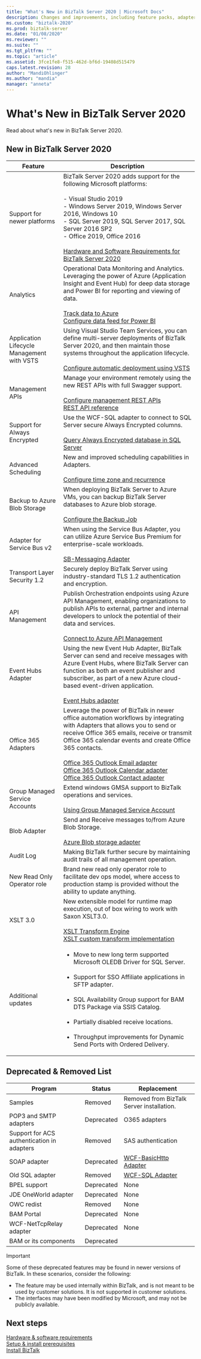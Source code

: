 ```yaml
---
title: "What's New in BizTalk Server 2020 | Microsoft Docs"
description: Changes and improvements, including feature packs, adapters, security, tracking, performance, and more in BizTalk Server 2020
ms.custom: "biztalk-2020"
ms.prod: biztalk-server
ms.date: "01/08/2020"
ms.reviewer: ""
ms.suite: ""
ms.tgt_pltfrm: ""
ms.topic: "article"
ms.assetid: 3fce1fe8-f515-462d-bf6d-19408d515479
caps.latest.revision: 28
author: "MandiOhlinger"
ms.author: "mandia"
manager: "anneta"
---
```

# What's New in BizTalk Server 2020
Read about what's new in BizTalk Server 2020. 
  
## New in BizTalk Server 2020  
  
|Feature|Description|  
|-------------|-----------------|  
|Support for newer platforms|BizTalk Server 2020 adds support for the following Microsoft platforms:<br /><br /> -   Visual Studio 2019<br />-   Windows Server 2019, Windows Server 2016, Windows 10<br />-   SQL Server 2019, SQL Server 2017, SQL Server 2016 SP2<br />-   Office 2019, Office 2016<br/><br/>[Hardware and Software Requirements for BizTalk Server 2020](../install-and-config-guides/hardware-and-software-requirements-for-biztalk-server-2020.md)|  
| Analytics | Operational Data Monitoring and Analytics. <br/>Leveraging the power of Azure (Application Insight and Event Hub) for deep data storage and Power BI for reporting and viewing of data. <br/><br/>[Track data to Azure](../core/send-tracking-data-to-azure-application-insights-using-biztalk-server.md)<br />[Configure data feed for Power BI](../core/configure-the-operational-data-feed-for-power-bi-with-biztalk-server.md)|
| Application Lifecycle Management with VSTS | Using Visual Studio Team Services, you can define multi-server deployments of BizTalk Server 2020, and then maintain those systems throughout the application lifecycle. <br/><br/>[Configure automatic deployment using VSTS](../core/configure-automatic-deployment-with-visual-studio-team-services-in-biztalk.md)|
| Management APIs | Manage your environment remotely using the new REST APIs with full Swagger support. <br/><br/>[Configure management REST APIs](../core/install-and-configure-the-management-rest-apis-in-biztalk-server.md)<br/>[REST API reference](https://docs.microsoft.com/en-us/rest/api/biztalk/?view=rest-biztalk-2016)|
|Support for Always Encrypted|Use the WCF-SQL adapter to connect to SQL Server secure Always Encrypted columns. <br/><br/>[Query Always Encrypted database in SQL Server](../core/connect-to-sql-server-always-encrypted-columns-with-biztalk-server.md)|  
|Advanced Scheduling|New and improved scheduling capabilities in Adapters.<br/><br/>[Configure time zone and recurrence](../core/configure-the-time-zone-and-recurrence-scheduling-in-biztalk-server.md)|  
|Backup to Azure Blob Storage|When deploying BizTalk Server to Azure VMs, you can backup BizTalk Server databases to Azure blob storage.<br/><br/>[Configure the Backup Job](../core/how-to-configure-the-backup-biztalk-server-job.md)|  
| Adapter for Service Bus v2 | 	When using the Service Bus Adapter, you can utilize Azure Service Bus Premium for enterprise-scale workloads. <br/><br/>[SB-Messaging Adapter](../core/sb-messaging-adapter.md)|
| Transport Layer Security 1.2 | Securely deploy BizTalk Server using industry-standard TLS 1.2 authentication and encryption.|
|API Management| 	Publish Orchestration endpoints using Azure API Management, enabling organizations to publish APIs to external, partner and internal developers to unlock the potential of their data and services.<br/><br/>[Connect to Azure API Management](../core/connect-to-azure-api-management.md)|  
| Event Hubs Adapter | 	Using the new Event Hub Adapter, BizTalk Server can send and receive messages with Azure Event Hubs, where BizTalk Server can function as both an event publisher and subscriber, as part of a new Azure cloud-based event-driven application.<br/><br/>[Event Hubs adapter](../core/event-hubs-adapter.md)|
| Office 365 Adapters | Leverage the power of BizTalk in newer office automation workflows by integrating with Adapters that allows you to send or receive Office 365 emails, receive or transmit Office 365 calendar events and create Office 365 contacts.<br/><br/>[Office 365 Outlook Email adapter](../core/office365-mail-adapter.md)<br/>[Office 365 Outlook Calendar adapter](../core/office365-calendar-adapter.md)<br/>[Office 365 Outlook Contact adapter](../core/office365-contact-adapter.md)|
|Group Managed Service Accounts|Extend windows GMSA support to BizTalk operations and services. <br/><br/>[Using Group Managed Service Account](../core/gmsa-config.md)|  
|Blob Adapter|Send and Receive messages to/from Azure Blob Storage. <br/><br/>[Azure Blob storage adapter](../core/azure-blob-adapter.md)|  
|Audit Log|Making BizTalk further secure by maintaining audit trails of all management operation.|  
|New Read Only Operator role|Brand new read only operator role to facilitate dev ops model, where access to production stamp is provided without the ability to update anything.|  
|XSLT 3.0|New extensible model for runtime map execution, out of box wiring to work with Saxon XSLT3.0. <br/><br/>[XSLT Transform Engine](../../technical-reference/xslt-transform-engine-grid-property.md)<br/>[XSLT custom transform implementation](../../technical-reference/xslt-custom-transform-implementation.md)|  
|Additional updates|<ul><li>Move to new long term supported Microsoft OLEDB Driver for SQL Server. </li><br/><li>Support for SSO Affiliate applications in SFTP adapter.</li><br/><li>SQL Availability Group support for BAM DTS Package via SSIS Catalog.</li><br/><li>Partially disabled receive locations.</li><br/><li>Throughput improvements for Dynamic Send Ports with Ordered Delivery.</li></ul>|   
  
## Deprecated & Removed List  
  
|               Program               |   Status   |                                                                                                                                                Replacement                                                                                                                                                |
|-------------------------------------|------------|-----------------------------------------------------------------------------------------------------------------------------------------------------------------------------------------------------------------------------------------------------------------------------------------------------------|
|             Samples             |  Removed   |       Removed from BizTalk Server installation.                    |
|             POP3 and SMTP adapters             |  Deprecated   |                                                                                                                                                   O365 adapters                                                                                                                                                    |
| Support for ACS authentication in adapters |  Removed   | SAS authentication |
|            SOAP adapter             | Deprecated |                                                                                                                         [WCF-BasicHttp Adapter](../core/wcf-basichttp-adapter.md)                                                                                                                         |
|           Old SQL adapter           | Removed |                                                                                                   [WCF-SQL Adapter](../../adapters-and-accelerators/adapter-sql/microsoft-biztalk-adapter-for-sql-server-documentation.md)                                                                                                   |
|                BPEL support                 |  Deprecated   |                                                                                                                                                   None                                                                                                                                                    |
|                JDE OneWorld adapter                 |  Deprecated   |                                                                                                                                                   None                                                                                                                                                    |
|                OWC redist                 |  Removed   |                                                                                                                                                   None                                                                                                                                                    |
|                BAM Portal                 |  Deprecated   |                                                                                                                                                   None                                                                                                                                                    |
|                WCF-NetTcpRelay adapter                 |  Deprecated   |                                                                                                                                                   None                                                                                                                                                    |
|                BAM or its components                 |  Deprecated   |                                                                                                                                                                                                                                                                                                       |
  
> [!IMPORTANT]
>  Some of these deprecated features may be found in newer versions of BizTalk. In these scenarios, consider the following:  
>   
> -   The feature may be used internally within BizTalk, and is not meant to be used by customer solutions. It is not supported in customer solutions.  
> -   The interfaces may have been modified by Microsoft, and may not be publicly available.

## Next steps
[Hardware & software requirements](hardware-and-software-requirements-for-biztalk-server-2020.md)  
[Setup & install prerequisites](set-up-and-install-prerequisites-for-biztalk-server-2020.md)  
[Install BizTalk](install-biztalk-server-2020.md)
